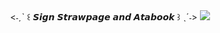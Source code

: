 <div align="center">
<˗ˏˋ ꒰ 𝙎𝙞𝙜𝙣 𝙎𝙩𝙧𝙖𝙬𝙥𝙖𝙜𝙚 𝙖𝙣𝙙 𝘼𝙩𝙖𝙗𝙤𝙤𝙠 ꒱ ˎˊ˗>
<img src="https://64.media.tumblr.com/2a96a58014a804d4b772a244319c8230/f28539d40c00b654-3e/s2048x3072/b69d545d690eaccb2d70e23203af0d637f1291fd.pnj">
